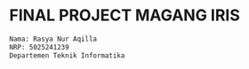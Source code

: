 # FINAL PROJECT MAGANG IRIS

```bash
Nama: Rasya Nur Aqilla
NRP: 5025241239
Departemen Teknik Informatika
```
